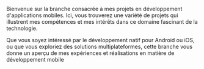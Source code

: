 Bienvenue sur la branche consacrée à mes projets en développement d'applications mobiles. Ici, vous trouverez une variété de projets qui illustrent mes compétences et mes intérêts dans ce domaine fascinant de la technologie.

Que vous soyez intéressé par le développement natif pour Android ou iOS, ou que vous exploriez des solutions multiplateformes, cette branche vous donne un aperçu de mes expériences et réalisations en matière de développement mobile
